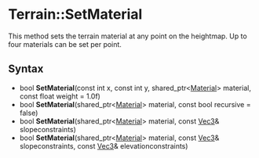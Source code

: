 # Terrain::SetMaterial

This method sets the terrain material at any point on the heightmap. Up to four materials can be set per point.

## Syntax

- bool **SetMaterial**(const int x, const int y, shared_ptr<[Material](Material.md)\> material, const float weight = 1.0f)
- bool **SetMaterial**(shared_ptr<[Material](Material.md)\> material, const bool recursive = false)
- bool **SetMaterial**(shared_ptr<[Material](Material.md)\> material, const [Vec3](Vec3.md)& slopeconstraints)
- bool **SetMaterial**(shared_ptr<[Material](Material.md)\> material, const [Vec3](Vec3.md)& slopeconstraints, const [Vec3](Vec3.md)& elevationconstraints)
